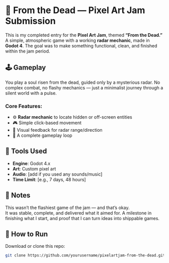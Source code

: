 # 🧟 From the Dead — Pixel Art Jam Submission

This is my completed entry for the **Pixel Art Jam**, themed **“From the Dead.”**  
A simple, atmospheric game with a working **radar mechanic**, made in **Godot 4**. The goal was to make something functional, clean, and finished within the jam period.

## 🕹️ Gameplay

You play a soul risen from the dead, guided only by a mysterious radar. No complex combat, no flashy mechanics — just a minimalist journey through a silent world with a pulse.

### Core Features:
- ⚙️ **Radar mechanic** to locate hidden or off-screen entities
- 🎮 Simple click-based movement
- 📡 Visual feedback for radar range/direction
- 🔁 A complete gameplay loop

## 🎨 Tools Used

- **Engine**: Godot 4.x  
- **Art**: Custom pixel art  
- **Audio**: [add if you used any sounds/music]  
- **Time Limit**: [e.g., 7 days, 48 hours]

## 🚧 Notes

This wasn’t the flashiest game of the jam — and that’s okay.  
It was stable, complete, and delivered what it aimed for. A milestone in finishing what I start, and proof that I can turn ideas into shippable games.

## 🔧 How to Run

Download or clone this repo:

```bash
git clone https://github.com/yourusername/pixelartjam-from-the-dead.git
